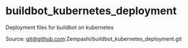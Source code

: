 # buildbot_kubernetes_deployment
Deployment files for buildbot on kubernetes

Source: git@github.com:Zempashi/buildbot_kubernetes_deployment.git
